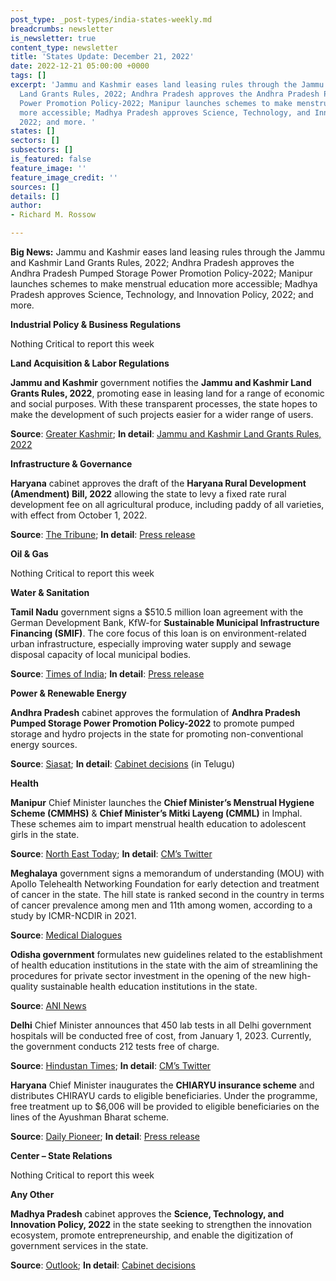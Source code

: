 ```yaml
---
post_type: _post-types/india-states-weekly.md
breadcrumbs: newsletter
is_newsletter: true
content_type: newsletter
title: 'States Update: December 21, 2022'
date: 2022-12-21 05:00:00 +0000
tags: []
excerpt: 'Jammu and Kashmir eases land leasing rules through the Jammu and Kashmir
  Land Grants Rules, 2022; Andhra Pradesh approves the Andhra Pradesh Pumped Storage
  Power Promotion Policy-2022; Manipur launches schemes to make menstrual education
  more accessible; Madhya Pradesh approves Science, Technology, and Innovation Policy,
  2022; and more. '
states: []
sectors: []
subsectors: []
is_featured: false
feature_image: ''
feature_image_credit: ''
sources: []
details: []
author:
- Richard M. Rossow

---
```

**Big News:** Jammu and Kashmir eases land leasing rules through the Jammu and Kashmir Land Grants Rules, 2022; Andhra Pradesh approves the Andhra Pradesh Pumped Storage Power Promotion Policy-2022; Manipur launches schemes to make menstrual education more accessible; Madhya Pradesh approves Science, Technology, and Innovation Policy, 2022; and more.

**Industrial Policy & Business Regulations**

Nothing Critical to report this week

**Land Acquisition & Labor Regulations**

**Jammu and Kashmir** government notifies the **Jammu and Kashmir Land Grants Rules, 2022**, promoting ease in leasing land for a range of economic and social purposes. With these transparent processes, the state hopes to make the development of such projects easier for a wider range of users. 

**Source**: [Greater Kashmir](https://www.greaterkashmir.com/todays-paper/front-page/jk-land-grants-rules-2022-notified-powerful-influential-no-longer-to-carry-clout-underprivileged-enterprising-to-benefit-from-govt-leases); **In detail**: [Jammu and Kashmir Land Grants Rules, 2022](https://jkrevenue.nic.in/pdf/Circulars/so668.pdf)

**Infrastructure & Governance**

**Haryana** cabinet approves the draft of the **Haryana Rural Development (Amendment) Bill, 2022** allowing the state to levy a fixed rate rural development fee on all agricultural produce, including paddy of all varieties, with effect from October 1, 2022. 

**Source**: [The Tribune](https://www.tribuneindia.com/news/haryana/haryana-government-to-levy-rural-development-fee-on-farm-produce-461099); **In detail**: [Press release](https://manoharlalkhattar.in/node/29225)

**Oil & Gas**

Nothing Critical to report this week

**Water & Sanitation**

**Tamil Nadu** government signs a $510.5 million loan agreement with the German Development Bank, KfW-for **Sustainable Municipal Infrastructure Financing (SMIF)**. The core focus of this loan is on environment-related urban infrastructure, especially improving water supply and sewage disposal capacity of local municipal bodies. 

**Source**: [Times of India](https://timesofindia.indiatimes.com/city/chennai/tamil-nadu-government-kfw-sign-rs-4250-crore-loan-agreement-for-urban-infrastructure/articleshow/96211995.cms); **In detail**: [Press release](https://www.kfw.de/About-KfW/Newsroom/Latest-News/Pressemitteilungen-Details_737920.html)

**Power & Renewable Energy**

**Andhra Pradesh** cabinet approves the formulation of **Andhra Pradesh Pumped Storage Power Promotion Policy-2022** to promote pumped storage and hydro projects in the state for promoting non-conventional energy sources. 

**Source**: [Siasat](https://www.siasat.com/ap-govt-increases-pension-to-rs-2750-per-month-to-64l-people-2479256/); **In detail**: [Cabinet decisions](https://ipr.ap.nic.in/images/press-releases/CABINET%20BRIEFING.pdf) (in Telugu)

**Health**

**Manipur** Chief Minister launches the **Chief Minister’s Menstrual Hygiene Scheme (CMMHS)** & **Chief Minister’s Mitki Layeng (CMML)** in Imphal. These schemes aim to impart menstrual health education to adolescent girls in the state.

**Source**: [North East Today](https://www.northeasttoday.in/2022/12/15/manipur-cm-launches-cms-menstrual-hygiene-scheme-cmmhs-cms-mitki-layeng-cmml-at-imphal-east/); **In detail**: [CM’s Twitter](https://twitter.com/NBirenSingh/status/1603340123118018560)

**Meghalaya** government signs a memorandum of understanding (MOU) with Apollo Telehealth Networking Foundation for early detection and treatment of cancer in the state. The hill state is ranked second in the country in terms of cancer prevalence among men and 11th among women, according to a study by ICMR-NCDIR in 2021. 

**Source**: [Medical Dialogues](https://medicaldialogues.in/news/health/meghalaya-govt-signs-mou-with-apollo-telehealth-foundation-for-first-cancer-care-project-104097)

**Odisha government** formulates new guidelines related to the establishment of health education institutions in the state with the aim of streamlining the procedures for private sector investment in the opening of the new high-quality sustainable health education institutions in the state.

**Source**: [ANI News](https://www.aninews.in/news/national/general-news/odisha-govt-to-get-private-sector-participation-in-health-education-institutions20221214102556/)

**Delhi** Chief Minister announces that 450 lab tests in all Delhi government hospitals will be conducted free of cost, from January 1, 2023. Currently, the government conducts 212 tests free of charge. 

**Source**: [Hindustan Times](https://www.hindustantimes.com/cities/delhi-news/delhi-govt-to-provide-450-types-of-medical-tests-free-of-cost-from-jan-1-101670956273120.html); **In detail**: [CM’s Twitter](https://twitter.com/arvindkejriwal/status/1602533683344207872)

**Haryana** Chief Minister inaugurates the **CHIARYU insurance scheme** and distributes CHIRAYU cards to eligible beneficiaries. Under the programme, free treatment up to $6,006 will be provided to eligible beneficiaries on the lines of the Ayushman Bharat scheme. 

**Source**: [Daily Pioneer](https://www.dailypioneer.com/2022/state-editions/haryana-cm-gives--right-to-health-facilities--by-distributing-chirayu-cards.html); **In detail**: [Press release](https://manoharlalkhattar.in/node/29170)

**Center – State Relations**

Nothing Critical to report this week

**Any Other**

**Madhya Pradesh** cabinet approves the **Science, Technology, and Innovation Policy, 2022** in the state seeking to strengthen the innovation ecosystem, promote entrepreneurship, and enable the digitization of government services in the state. 

**Source**: [Outlook](https://www.outlookindia.com/outlook-spotlight/madhya-pradesh-unveils-science-technology-and-innovation-policy-news-244879); **In detail**: [Cabinet decisions](https://acrobat.adobe.com/id/urn:aaid:sc:VA6C2:a4184061-306c-4a62-8440-eb651281f07d)
